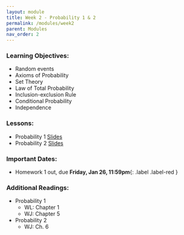 ```yaml
---
layout: module
title: Week 2 - Probability 1 & 2
permalink: /modules/week2
parent: Modules
nav_order: 2
---
```


### Learning Objectives:
* Random events
* Axioms of Probability
* Set Theory
* Law of Total Probability 
* Inclusion-exclusion Rule
* Conditional Probability 
* Independence 
 


### Lessons:
* Probability 1 [Slides](https://xinchenyu.github.io/csc380-spring24/Slides/24s380_probability1.pdf)
* Probability 2 [Slides](https://xinchenyu.github.io/csc380-spring24/Slides/24s380_probability2.pdf)



### Important Dates:
* Homework 1 out, due **Friday, Jan 26, 11:59pm**{: .label .label-red }


### Additional Readings:
* Probability 1 
    * WL: Chapter 1
    * WJ: Chapter 5
* Probability 2
    * WJ: Ch. 6

 

